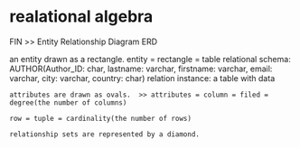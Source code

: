 # realational algebra

FIN >> Entity Relationship Diagram ERD

an entity drawn as a rectangle. entity = rectangle = table
relational schema: 
AUTHOR(Author_ID: char, lastname: varchar, firstname: varchar, email: varchar, city: varchar, country: char)
	relation instance: a table with data



	attributes are drawn as ovals.  >> attributes = column = filed = degree(the number of columns)

	row = tuple = cardinality(the number of rows)

	relationship sets are represented by a diamond. 












